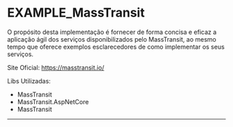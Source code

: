 # EXAMPLE_MassTransit

O propósito desta implementação é fornecer de forma concisa e eficaz a aplicação ágil dos serviços disponibilizados pelo MassTransit, ao mesmo tempo que oferece exemplos esclarecedores de como implementar os seus serviços.

Site Oficial: https://masstransit.io/

Libs Utilizadas:
- MassTransit
- MassTransit.AspNetCore
- MassTransit

-----
